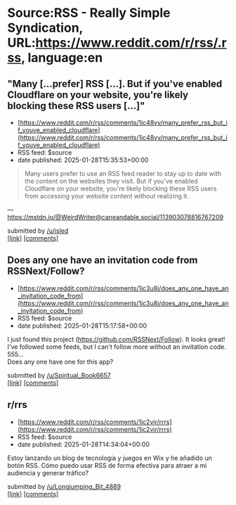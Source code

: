 # Source:RSS - Really Simple Syndication, URL:https://www.reddit.com/r/rss/.rss, language:en

## "Many […prefer] RSS […]. But if you've enabled Cloudflare on your website, you're likely blocking these RSS users […]"
 - [https://www.reddit.com/r/rss/comments/1ic48vv/many_prefer_rss_but_if_youve_enabled_cloudflare](https://www.reddit.com/r/rss/comments/1ic48vv/many_prefer_rss_but_if_youve_enabled_cloudflare)
 - RSS feed: $source
 - date published: 2025-01-28T15:35:53+00:00

<!-- SC_OFF --><div class="md"><blockquote> <p>Many users prefer to use an RSS feed reader to stay up to date with the content on the websites they visit. But if you&#39;ve enabled Cloudflare on your website, you&#39;re likely blocking these RSS users from accessing your website content without realizing it. </p> </blockquote> <p>— <a href="https://mstdn.io/@WeirdWriter@caneandable.social/113903078816767209">https://mstdn.io/@WeirdWriter@caneandable.social/113903078816767209</a></p> </div><!-- SC_ON --> &#32; submitted by &#32; <a href="https://www.reddit.com/user/jsled"> /u/jsled </a> <br/> <span><a href="https://www.reddit.com/r/rss/comments/1ic48vv/many_prefer_rss_but_if_youve_enabled_cloudflare/">[link]</a></span> &#32; <span><a href="https://www.reddit.com/r/rss/comments/1ic48vv/many_prefer_rss_but_if_youve_enabled_cloudflare/">[comments]</a></span>

## Does any one have an invitation code from RSSNext/Follow?
 - [https://www.reddit.com/r/rss/comments/1ic3u8j/does_any_one_have_an_invitation_code_from](https://www.reddit.com/r/rss/comments/1ic3u8j/does_any_one_have_an_invitation_code_from)
 - RSS feed: $source
 - date published: 2025-01-28T15:17:58+00:00

<!-- SC_OFF --><div class="md"><p>I just found this project (<a href="https://github.com/RSSNext/Follow">https://github.com/RSSNext/Follow</a>). It looks great! I&#39;ve followed some feeds, but I can&#39;t follow more without an invitation code. 555...<br/> Does any one have one for this app? </p> </div><!-- SC_ON --> &#32; submitted by &#32; <a href="https://www.reddit.com/user/Spiritual_Book6657"> /u/Spiritual_Book6657 </a> <br/> <span><a href="https://www.reddit.com/r/rss/comments/1ic3u8j/does_any_one_have_an_invitation_code_from/">[link]</a></span> &#32; <span><a href="https://www.reddit.com/r/rss/comments/1ic3u8j/does_any_one_have_an_invitation_code_from/">[comments]</a></span>

## r/rrs
 - [https://www.reddit.com/r/rss/comments/1ic2vjr/rrrs](https://www.reddit.com/r/rss/comments/1ic2vjr/rrrs)
 - RSS feed: $source
 - date published: 2025-01-28T14:34:04+00:00

<!-- SC_OFF --><div class="md"><p>Estoy lanzando un blog de tecnología y juegos en Wix y he añadido un botón RSS. Cómo puedo usar RSS de forma efectiva para atraer a mi audiencia y generar tráfico?</p> </div><!-- SC_ON --> &#32; submitted by &#32; <a href="https://www.reddit.com/user/Longjumping_Bit_4889"> /u/Longjumping_Bit_4889 </a> <br/> <span><a href="https://www.reddit.com/r/rss/comments/1ic2vjr/rrrs/">[link]</a></span> &#32; <span><a href="https://www.reddit.com/r/rss/comments/1ic2vjr/rrrs/">[comments]</a></span>

